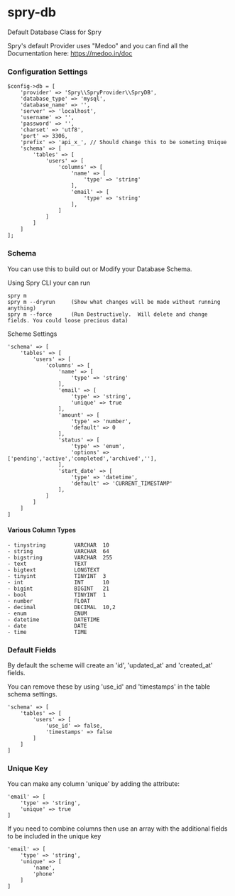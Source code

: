 # spry-db
Default Database Class for Spry

Spry's default Provider uses "Medoo" and you can find all the Documentation here: https://medoo.in/doc

### Configuration Settings

    $config->db = [
        'provider' => 'Spry\\SpryProvider\\SpryDB',
        'database_type' => 'mysql',
        'database_name' => '',
        'server' => 'localhost',
        'username' => '',
        'password' => '',
        'charset' => 'utf8',
        'port' => 3306,
        'prefix' => 'api_x_', // Should change this to be someting Unique
        'schema' => [
            'tables' => [
                'users' => [
                    'columns' => [
                        'name' => [
                            'type' => 'string'
                        ],
                        'email' => [
                            'type' => 'string'
                        ],
                    ]
                ]
            ]
        ]
    ];
  
  
### Schema
You can use this to build out or Modify your Database Schema.

Using Spry CLI your can run

    spry m
    spry m --dryrun     (Show what changes will be made without running anything)
    spry m --force      (Run Destructively.  Will delete and change fields. You could loose precious data)
    

Scheme Settings

    'schema' => [
        'tables' => [
            'users' => [
                'columns' => [
                    'name' => [
                        'type' => 'string'
                    ],
                    'email' => [
                        'type' => 'string',
                        'unique' => true
                    ],
                    'amount' => [
                        'type' => 'number',
                        'default' => 0
                    ],
                    'status' => [
                        'type' => 'enum',
                        'options' => ['pending','active','completed','archived',''],
                    ],
                    'start_date' => [
                        'type' => 'datetime',
                        'default' => 'CURRENT_TIMESTAMP'
                    ],
                ]
            ]
        ]
    ]
 
#### Various Column Types

    - tinystring         VARCHAR  10
    - string             VARCHAR  64
    - bigstring          VARCHAR  255
    - text               TEXT
    - bigtext            LONGTEXT
    - tinyint            TINYINT  3
    - int                INT      10
    - bigint             BIGINT   21
    - bool               TINYINT  1
    - number             FLOAT
    - decimal            DECIMAL  10,2
    - enum               ENUM
    - datetime           DATETIME
    - date               DATE
    - time               TIME
    
    
### Default Fields
By default the scheme will create an 'id', 'updated_at' and 'created_at' fields.

You can remove these by using 'use_id' and 'timestamps' in the table schema settings.

    'schema' => [
        'tables' => [
            'users' => [
                'use_id' => false,
                'timestamps' => false
            ]
        ]
    ]
    
    
### Unique Key
You can make any column 'unique' by adding the attribute:

    'email' => [
        'type' => 'string',
        'unique' => true
    ]
    
If you need to combine columns then use an array with the additional fields to be included in the unique key

    'email' => [
        'type' => 'string',
        'unique' => [
            'name',
            'phone'
        ]
    ]
    
    
